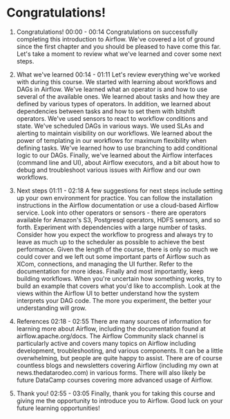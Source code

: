 # Congratulations!

1. Congratulations!
00:00 - 00:14
Congratulations on successfully completing this introduction to Airflow. We've covered a lot of ground since the first chapter and you should be pleased to have come this far. Let's take a moment to review what we've learned and cover some next steps.

2. What we've learned
00:14 - 01:11
Let's review everything we've worked with during this course. We started with learning about workflows and DAGs in Airflow. We've learned what an operator is and how to use several of the available ones. We learned about tasks and how they are defined by various types of operators. In addition, we learned about dependencies between tasks and how to set them with bitshift operators. We've used sensors to react to workflow conditions and state. We've scheduled DAGs in various ways. We used SLAs and alerting to maintain visibility on our workflows. We learned about the power of templating in our workflows for maximum flexibility when defining tasks. We've learned how to use branching to add conditional logic to our DAGs. Finally, we've learned about the Airflow interfaces (command line and UI), about Airflow executors, and a bit about how to debug and troubleshoot various issues with Airflow and our own workflows.

3. Next steps
01:11 - 02:18
A few suggestions for next steps include setting up your own environment for practice. You can follow the installation instructions in the Airflow documentation or use a cloud-based Airflow service. Look into other operators or sensors - there are operators available for Amazon's S3, Postgresql operators, HDFS sensors, and so forth. Experiment with dependencies with a large number of tasks. Consider how you expect the workflow to progress and always try to leave as much up to the scheduler as possible to achieve the best performance. Given the length of the course, there is only so much we could cover and we left out some important parts of Airflow such as XCom, connections, and managing the UI further. Refer to the documentation for more ideas. Finally and most importantly, keep building workflows. When you're uncertain how something works, try to build an example that covers what you'd like to accomplish. Look at the views within the Airflow UI to better understand how the system interprets your DAG code. The more you experiment, the better your understanding will grow.

4. References
02:18 - 02:55
There are many sources of information for learning more about Airflow, including the documentation found at airflow.apache.org/docs. The Airflow Community slack channel is particularly active and covers many topics on Airflow including development, troubleshooting, and various components. It can be a little overwhelming, but people are quite happy to assist. There are of course countless blogs and newsletters covering Airflow (including my own at news.thedatarodeo.com) in various forms. There will also likely be future DataCamp courses covering more advanced usage of Airflow.

5. Thank you!
02:55 - 03:05
Finally, thank you for taking this course and giving me the opportunity to introduce you to Airflow. Good luck on your future learning opportunities!